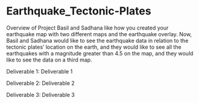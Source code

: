 # Earthquake_Tectonic-Plates
Overview of Project
Basil and Sadhana like how you created your earthquake map with two different maps and the earthquake overlay. Now, Basil and Sadhana would like to see the earthquake data in relation to the tectonic plates’ location on the earth, and they would like to see all the earthquakes with a magnitude greater than 4.5 on the map, and they would like to see the data on a third map.

Deliverable 1:
Deliverable 1

Deliverable 2:
Deliverable 2

Deliverable 3:
Deliverable 3
